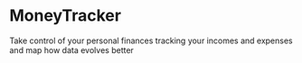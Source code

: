 # MoneyTracker
Take control of your personal finances tracking your incomes and expenses and map how data evolves better
